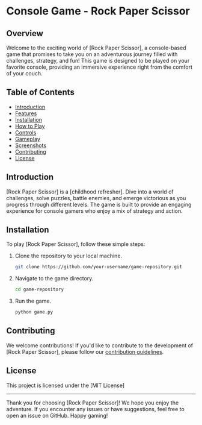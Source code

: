 # Console Game - Rock Paper Scissor

## Overview

Welcome to the exciting world of [Rock Paper Scissor], a console-based game that promises to take you on an adventurous journey filled with challenges, strategy, and fun! This game is designed to be played on your favorite console, providing an immersive experience right from the comfort of your couch.

## Table of Contents

- [Introduction](#introduction)
- [Features](#features)
- [Installation](#installation)
- [How to Play](#how-to-play)
- [Controls](#controls)
- [Gameplay](#gameplay)
- [Screenshots](#screenshots)
- [Contributing](#contributing)
- [License](#license)

## Introduction

[Rock Paper Scissor] is a [childhood refresher]. Dive into a world of challenges, solve puzzles, battle enemies, and emerge victorious as you progress through different levels. The game is built to provide an engaging experience for console gamers who enjoy a mix of strategy and action.

## Installation

To play [Rock Paper Scissor], follow these simple steps:

1. Clone the repository to your local machine.
    ```bash
    git clone https://github.com/your-username/game-repository.git
    ```

2. Navigate to the game directory.
    ```bash
    cd game-repository
    ```

3. Run the game.
    ```bash
    python game.py
    ```

## Contributing

We welcome contributions! If you'd like to contribute to the development of [Rock Paper Scissor], please follow our [contribution guidelines](CONTRIBUTING.md).

## License

This project is licensed under the [MIT License] 

---

Thank you for choosing [Rock Paper Scissor]! We hope you enjoy the adventure. If you encounter any issues or have suggestions, feel free to open an issue on GitHub. Happy gaming!
